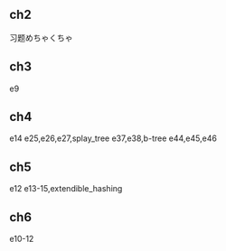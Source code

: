 ## ch2
  习题めちゃくちゃ

## ch3
  e9

## ch4
  e14
  e25,e26,e27,splay_tree
  e37,e38,b-tree
  e44,e45,e46

## ch5
  e12
  e13-15,extendible_hashing

## ch6
  e10-12
  
